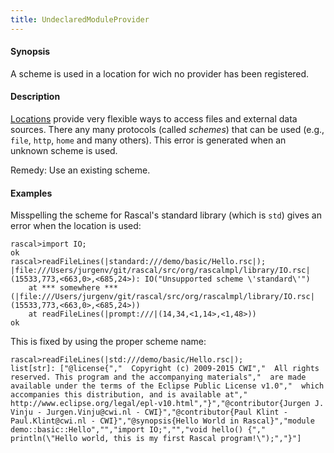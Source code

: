 ```yaml
---
title: UndeclaredModuleProvider
---
```


#### Synopsis

A scheme is used in a location for wich no provider has been registered.

#### Description

[Locations](../../Rascal/Expressions/Values/Location/index.md) provide very flexible ways to access files and external data sources.
There any many protocols (called _schemes_) that can be used (e.g., `file`, `http`, `home` and many others).
This error is generated when an unknown scheme is used.

Remedy: Use an existing scheme.

#### Examples

Misspelling the scheme for Rascal's standard library (which is `std`) gives an error when the location is used:

```rascal-shell ,error
rascal>import IO;
ok
rascal>readFileLines(|standard:///demo/basic/Hello.rsc|);
|file:///Users/jurgenv/git/rascal/src/org/rascalmpl/library/IO.rsc|(15533,773,<663,0>,<685,24>): IO("Unsupported scheme \'standard\'")
	at *** somewhere ***(|file:///Users/jurgenv/git/rascal/src/org/rascalmpl/library/IO.rsc|(15533,773,<663,0>,<685,24>))
	at readFileLines(|prompt:///|(14,34,<1,14>,<1,48>))
ok
```
This is fixed by using the proper scheme name:

```rascal-shell ,continue,error
rascal>readFileLines(|std:///demo/basic/Hello.rsc|);
list[str]: ["@license{","  Copyright (c) 2009-2015 CWI","  All rights reserved. This program and the accompanying materials","  are made available under the terms of the Eclipse Public License v1.0","  which accompanies this distribution, and is available at","  http://www.eclipse.org/legal/epl-v10.html","}","@contributor{Jurgen J. Vinju - Jurgen.Vinju@cwi.nl - CWI}","@contributor{Paul Klint - Paul.Klint@cwi.nl - CWI}","@synopsis{Hello World in Rascal}","module demo::basic::Hello","","import IO;","","void hello() {","   println(\"Hello world, this is my first Rascal program!\");","}"]
```


